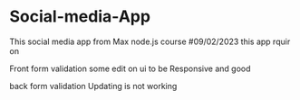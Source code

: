 # Social-media-App
This social media app from Max node.js course 
#09/02/2023
this app rquir on

Front
form validation 
some edit on ui to be Responsive and good

back 
form validation 
Updating  is not working


